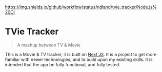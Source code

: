 https://img.shields.io/github/workflow/status/ndland/tvie_tracker/Node.js%20CI
# TVie Tracker

> A mashup between TV & Movie

This is a Movie & TV tracker, it is built on [Next JS](https://nextjs.org). It is a project to get more familiar with newer technologies, and to build upon my existing skills. It is intended that the app be fully functional, and fully tested.